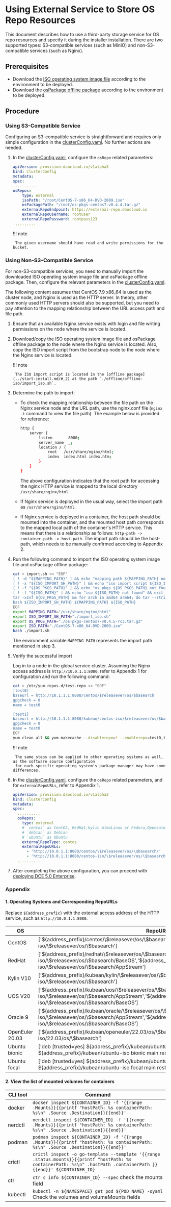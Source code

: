 # Using External Service to Store OS Repo Resources

This document describes how to use a third-party storage service for OS repo resources and specify it during the installer installation. There are two supported types: S3-compatible services (such as MinIO) and non-S3-compatible services (such as Nginx).

## Prerequisites

- Download the [ISO operating system image file](../start-install.md/#iso) according to the environment to be deployed.
- Download the [osPackage offline package](../start-install.md/#ospackage) according to the environment to be deployed.

## Procedure

### Using S3-Compatible Service

Configuring an S3-compatible service is straightforward and requires only simple configuration in the [clusterConfig.yaml](../cluster-config.md). No further actions are needed.

1. In the [clusterConfig.yaml](../cluster-config.md), configure the `osRepo` related parameters:

    ```yaml
    apiVersion: provision.daocloud.io/v1alpha3
    kind: ClusterConfig
    metadata:
    spec:
    ..........
    osRepos:
        type: external
        isoPath: "/root/CentOS-7-x86_64-DVD-2009.iso"
        osPackagePath: "/root/os-pkgs-centos7-v0.4.4.tar.gz"
        externalRepoEndpoint: https://external-repo.daocloud.io
        externalRepoUsername: rootuser
        externalRepoPassword: rootpass123
    ..........
    ```

    !!! note

        The given username should have read and write permissions for the bucket.

### Using Non-S3-Compatible Service

For non-S3-compatible services, you need to manually import the downloaded ISO operating system image file and osPackage offline package. Then, configure the relevant parameters in the [clusterConfig.yaml](../cluster-config.md).

The following content assumes that CentOS 7.9 x86_64 is used as the cluster node, and Nginx is used as the HTTP server. In theory, other commonly used HTTP servers should also be supported, but you need to pay attention to the mapping relationship between the URL access path and file path.

1. Ensure that an available Nginx service exists with login and file writing permissions on the node where the service is located.

2. Download/copy the ISO operating system image file and osPackage offline package to the node where the Nginx service is located. Also, copy the ISO import script from the bootstrap node to the node where the Nginx service is located.

    !!! note

        The ISO import script is located in the [offline package](../start-install.md/#_2) at the path `./offline/offline-iso/import_iso.sh`.

3. Determine the path to import:

   - To check the mapping relationship between the file path on the Nginx service node and the URL path, use the nginx.conf file (`nginx -t` command to view the file path). The example below is provided for reference:

        ```bash
        http {
            server {
                listen       8080;
                server_name  _;
                location / {
                    root   /usr/share/nginx/html;
                    index  index.html index.htm;
                }
            }
        }
        ```

       The above configuration indicates that the root path for accessing the nginx HTTP service is mapped to the local directory `/usr/share/nginx/html`.

   - If Nginx service is deployed in the usual way, select the import path as `/usr/share/nginx/html`.

   - If Nginx service is deployed in a container, the host path should be mounted into the container, and the mounted host path corresponds to the mapped local path of the container's HTTP service. This means that there is a relationship as follows: `http-path -> container-path -> host-path`. The import path should be the host-path, which needs to be manually confirmed according to Appendix 2.

4. Run the following command to import the ISO operating system image file and osPackage offline package:

    ```bash
    cat > import.sh << "EOF"
    [ ! -d "${MAPPING_PATH}" ] && echo "mapping path ${MAPPING_PATH} not found" && exit 1
    [ ! -x "${ISO_IMPORT_SH_PATH}" ] && echo "iso import script ${ISO_IMPORT_SH_PATH} not found or not executable" && exit 1
    [ ! -f "${OS_PKGS_PATH}" ] && echo "os pkgs ${OS_PKGS_PATH} not found" && exit 1
    [ ! -f "${ISO_PATH}" ] && echo "iso ${ISO_PATH} not found" && exit 1
    tar -xzvf ${OS_PKGS_PATH} && for arch in amd64 arm64; do tar --strip-components=1 -xzvf os-pkgs/os-pkgs-${arch}.tar.gz -C ${MAPPING_PATH}; done && rm -rf os-pkgs
    bash ${ISO_IMPORT_SH_PATH} ${MAPPING_PATH} ${ISO_PATH}
    EOF
    export MAPPING_PATH="/usr/share/nginx/html"
    export ISO_IMPORT_SH_PATH="./import_iso.sh"
    export OS_PKGS_PATH="./os-pkgs-centos7-v0.4.5-rc3.tar.gz"
    export ISO_PATH="./CentOS-7-x86_64-DVD-2009.iso"
    bash ./import.sh
    ```

    The environment variable `MAPPING_PATH` represents the import path mentioned in step 3.

5. Verify the successful import

   Log in to a node in the global service cluster. Assuming the Nginx access address is `http://10.0.1.1:8080`, refer to Appendix 1 for configuration and run the following command:

    ```bash
    cat > /etc/yum.repos.d/test.repo << "EOF"
    [test0]
    baseurl = http://10.1.1.1:8080/centos/$releasever/os/$basearch
    gpgcheck = 0
    name = test0
    
    [test1]
    baseurl = http://10.1.1.1:8080/kubean/centos-iso/$releasever/os/$basearch
    gpgcheck = 0
    name = test0
    EOF
    yum clean all && yum makecache --disablerepo=* --enablerepo=test0,test1
    ```

    !!! note

        The same steps can be applied to other operating systems as well, as the software source configuration
        for each specific operating system's package manager may have some differences.

6. In the [clusterConfig.yaml](../cluster-config.md), configure the `osRepo` related parameters, and for `externalRepoURLs`, refer to Appendix 1.

    ```yaml
    apiVersion: provision.daocloud.io/v1alpha3
    kind: ClusterConfig
    metadata:
    spec:
      ..........
      osRepos:
        type: external
        # `centos` as CentOS, RedHat,kylin AlmaLinux or Fedora,Openeuler
        # `debian` as Debian
        # `ubuntu` as Ubuntu
        externalRepoType: centos
        externalRepoURLs:
          - 'http://10.0.1.1:8080/centos/\$releasever/os/\$basearch/'
          - 'http://10.0.1.1:8080/centos-iso/\$releasever/os/\$basearch/'
      ..........
    ```

7. After completing the above configuration, you can proceed with [deploying DCE 5.0 Enterprise](../start-install.md).

### Appendix

#### 1. Operating Systems and Corresponding RepoURLs

Replace `${address_prefix}` with the external access address of the HTTP service, such as `http://10.0.1.1:8080`.

| OS | RepoURLs |
| --- | --- |
| CentOS| ['\${address_prefix}/centos/\\\$releasever/os/\\\$basearch','\${address_prefix}/centos-iso/\\\$releasever/os/\\\$basearch'] |
| RedHat | ['\${address_prefix}/redhat/\\\$releasever/os/\\\$basearch','\${address_prefix}/redhat-iso/\\\$releasever/os/\\\$basearch/BaseOS','\${address_prefix}/redhat-iso/\\\$releasever/os/\\\$basearch/AppStream'] |
| Kylin V10| ['\${address_prefix}/kubean/kylin/\\\$releasever/os/\\\$basearch','\${address_prefix}/kubean/kylin-iso/\\\$releasever/os/\\\$basearch'] |
| UOS V20| ['\${address_prefix}/kubean/uos/\\\$releasever/os/\\\$basearch','\${address_prefix}/kubean/uos-iso/\\\$releasever/os/\\\$basearch/AppStream','\${address_prefix}/kubean/uos-iso/\\\$releasever/os/\\\$basearch/BaseOS'] |
| Oracle 9 | ['\${address_prefix}/kubean/oracle/\\\$releasever/os/\\\$basearch','\${address_prefix}/kubean/oracle-iso/\\\$releasever/os/\\\$basearch/AppStream','\${address_prefix}/kubean/oracle-iso/\\\$releasever/os/\\\$basearch/BaseOS'] |
| OpenEuler 20.03 | ['\${address_prefix}/kubean/openeuler/22.03/os/\\\$basearch','\${address_prefix}/kubean/openeuler-iso/22.03/os/\\\$basearch'] |
| Ubuntu bionic | ['deb [trusted=yes] \${address_prefix}/kubean/ubuntu/amd64 bionic/','deb [trusted=yes] \${address_prefix}/kubean/ubuntu-iso bionic main restricted'] |
| Ubuntu focal | ['deb [trusted=yes] \${address_prefix}/kubean/ubuntu/amd64 focal/','deb [trusted=yes] \${address_prefix}/kubean/ubuntu-iso focal main restricted']|

#### 2. View the list of mounted volumes for containers

| CLI tool | Command |
| --- | --- |
|docker|`docker inspect ${CONTAINER_ID} -f '{{range .Mounts}}{{printf "hostPath: %s containerPath: %s\n" .Source .Destination}}{{end}}'`|
|nerdctl|`nerdctl inspect ${CONTAINER_ID} -f '{{range .Mounts}}{{printf "hostPath: %s containerPath: %s\n" .Source .Destination}}{{end}}'`|
|podman| `podman inspect ${CONTAINER_ID} -f '{{range .Mounts}}{{printf "hostPath: %s containerPath: %s\n" .Source .Destination}}{{end}}'`|
|crictl| `crictl inspect -o go-template --template '{{range .status.mounts}}{{printf "hostPath: %s containerPath: %s\n" .hostPath .containerPath }}{{end}}' ${CONTAINER_ID}`|
|ctr| `ctr c info ${CONTAINER_ID} --spec` check the mounts field |
|kubectl|`kubectl -n ${NAMESPACE} get pod ${POD_NAME} -oyaml` Check the volumes and volumeMounts fields |
